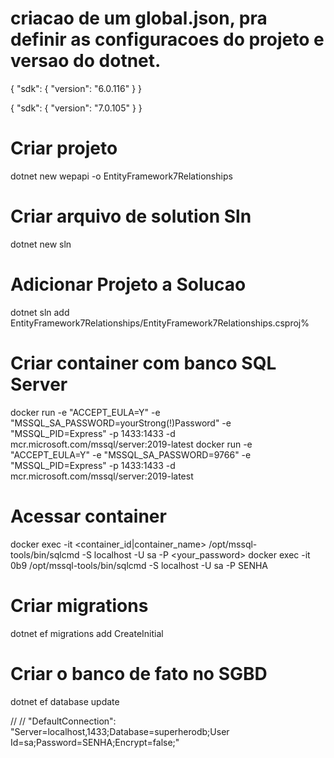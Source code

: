 # criacao de um global.json, pra definir as configuracoes do projeto e versao do dotnet.

{
	"sdk": {
		"version": "6.0.116"
	}
}

{
	"sdk": {
		"version": "7.0.105"
	}
}
# Criar projeto
dotnet new wepapi -o EntityFramework7Relationships

# Criar arquivo de solution Sln
dotnet new sln

# Adicionar Projeto a Solucao
dotnet sln add EntityFramework7Relationships/EntityFramework7Relationships.csproj%  

# Criar container com banco SQL Server
docker run -e "ACCEPT_EULA=Y" -e "MSSQL_SA_PASSWORD=yourStrong(!)Password" -e "MSSQL_PID=Express" -p 1433:1433 -d mcr.microsoft.com/mssql/server:2019-latest 
docker run -e "ACCEPT_EULA=Y" -e "MSSQL_SA_PASSWORD=9766" -e "MSSQL_PID=Express" -p 1433:1433 -d mcr.microsoft.com/mssql/server:2019-latest
# Acessar container 


docker exec -it <container_id|container_name> /opt/mssql-tools/bin/sqlcmd -S localhost -U sa -P <your_password>
docker exec -it 0b9 /opt/mssql-tools/bin/sqlcmd -S localhost -U sa -P SENHA


# Criar migrations
dotnet ef migrations add CreateInitial

# Criar o banco de fato no SGBD
dotnet ef database update

// // "DefaultConnection": "Server=localhost,1433;Database=superherodb;User Id=sa;Password=SENHA;Encrypt=false;"

